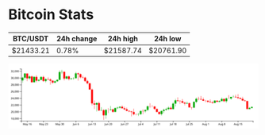 # Bitcoin Stats

BTC/USDT|24h change|24h high|24h low|
|---|---|---|---|
|$21433.21|0.78%|$21587.74|$20761.90|

<img src="./chart.svg">
